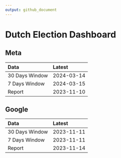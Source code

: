 ```yaml
---
output: github_document
---
```


# Dutch Election Dashboard



## Meta


|Data           |Latest     |
|:--------------|:----------|
|30 Days Window |2024-03-14 |
|7 Days Window  |2024-03-15 |
|Report         |2023-11-10 |

## Google


|Data           |Latest     |
|:--------------|:----------|
|30 Days Window |2023-11-11 |
|7 Days Window  |2023-11-11 |
|Report         |2023-11-14 |
